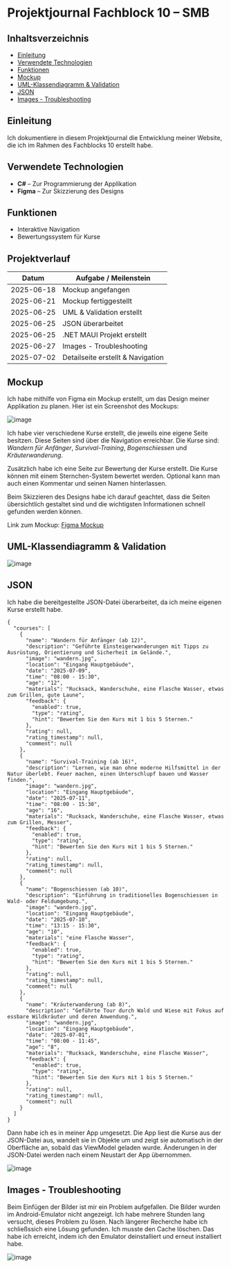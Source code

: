 # Projektjournal Fachblock 10 – SMB

## Inhaltsverzeichnis  
- [Einleitung](#einleitung)  
- [Verwendete Technologien](#verwendete-technologien)  
- [Funktionen](#funktionen)  
- [Mockup](#mockup)
- [UML-Klassendiagramm & Validation](#uml-klassendiagramm--validation)
- [JSON](#json)
- [Images - Troubleshooting](#images---troubleshooting)

## Einleitung  
Ich dokumentiere in diesem Projektjournal die Entwicklung meiner Website, die ich im Rahmen des Fachblocks 10 erstellt habe.

## Verwendete Technologien  
- **C#** – Zur Programmierung der Applikation  
- **Figma** – Zur Skizzierung des Designs

## Funktionen  
- Interaktive Navigation  
- Bewertungssystem für Kurse

## Projektverlauf
| Datum       | Aufgabe / Meilenstein            |
|-------------|----------------------------------|
| 2025-06-18  | Mockup angefangen                |
| 2025-06-21  | Mockup fertiggestellt            |
| 2025-06-25  | UML & Validation erstellt        |
| 2025-06-25  | JSON überarbeitet                |
| 2025-06-25  | .NET MAUI Projekt erstellt       |
| 2025-06-27  | Images - Troubleshooting         |
| 2025-07-02  | Detailseite erstellt & Navigation|


## Mockup  
Ich habe mithilfe von Figma ein Mockup erstellt, um das Design meiner Applikation zu planen. Hier ist ein Screenshot des Mockups:

![image](https://github.com/user-attachments/assets/f1429fbe-6a17-4f23-9f9e-ccf2b912c8ae)

Ich habe vier verschiedene Kurse erstellt, die jeweils eine eigene Seite besitzen. Diese Seiten sind über die Navigation erreichbar. Die Kurse sind: *Wandern für Anfänger*, *Survival-Training*, *Bogenschiessen* und *Kräuterwanderung*.

Zusätzlich habe ich eine Seite zur Bewertung der Kurse erstellt. Die Kurse können mit einem Sternchen-System bewertet werden. Optional kann man auch einen Kommentar und seinen Namen hinterlassen.

Beim Skizzieren des Designs habe ich darauf geachtet, dass die Seiten übersichtlich gestaltet sind und die wichtigsten Informationen schnell gefunden werden können.

Link zum Mockup: [Figma Mockup](https://www.figma.com/proto/xDM8tOmfVx6oGUaGwT0ljC/MoodTracker_Mockup?node-id=4-112&p=f&t=BgtEZogCLrswh6zW-1&scaling=scale-down&content-scaling=fixed&page-id=0%3A1)

## UML-Klassendiagramm & Validation

![image](https://github.com/user-attachments/assets/751d0332-5b80-4c79-bebe-a69cf4c07b1b)


## JSON
Ich habe die bereitgestellte JSON-Datei überarbeitet, da ich meine eigenen Kurse erstellt habe.
```
{
  "courses": [
    {
      "name": "Wandern für Anfänger (ab 12)",
      "description": "Geführte Einsteigerwanderungen mit Tipps zu Ausrüstung, Orientierung und Sicherheit im Gelände.",
      "image": "wandern.jpg",
      "location": "Eingang Hauptgebäude",
      "date": "2025-07-09",
      "time": "08:00 - 15:30",
      "age": "12",
      "materials": "Rucksack, Wanderschuhe, eine Flasche Wasser, etwas zum Grillen, gute Laune",
      "feedback": {
        "enabled": true,
        "type": "rating",
        "hint": "Bewerten Sie den Kurs mit 1 bis 5 Sternen."
      },
      "rating": null,
      "rating_timestamp": null,
      "comment": null
    },
    {
      "name": "Survival-Training (ab 16)",
      "description": "Lernen, wie man ohne moderne Hilfsmittel in der Natur überlebt. Feuer machen, einen Unterschlupf bauen und Wasser finden.",
      "image": "wandern.jpg",
      "location": "Eingang Hauptgebäude",
      "date": "2025-07-11",
      "time": "08:00 - 15:30",
      "age": "16",
      "materials": "Rucksack, Wanderschuhe, eine Flasche Wasser, etwas zum Grillen, Messer",
      "feedback": {
        "enabled": true,
        "type": "rating",
        "hint": "Bewerten Sie den Kurs mit 1 bis 5 Sternen."
      },
      "rating": null,
      "rating_timestamp": null,
      "comment": null
    },
    {
      "name": "Bogenschiessen (ab 10)",
      "description": "Einführung in traditionelles Bogenschiessen in Wald- oder Feldumgebung.",
      "image": "wandern.jpg",
      "location": "Eingang Hauptgebäude",
      "date": "2025-07-10",
      "time": "13:15 - 15:30",
      "age": "10",
      "materials": "eine Flasche Wasser",
      "feedback": {
        "enabled": true,
        "type": "rating",
        "hint": "Bewerten Sie den Kurs mit 1 bis 5 Sternen."
      },
      "rating": null,
      "rating_timestamp": null,
      "comment": null
    },
    {
      "name": "Kräuterwanderung (ab 8)",
      "description": "Geführte Tour durch Wald und Wiese mit Fokus auf essbare Wildkräuter und deren Anwendung.",
      "image": "wandern.jpg",
      "location": "Eingang Hauptgebäude",
      "date": "2025-07-01",
      "time": "08:00 - 11:45",
      "age": "8",
      "materials": "Rucksack, Wanderschuhe, eine Flasche Wasser",
      "feedback": {
        "enabled": true,
        "type": "rating",
        "hint": "Bewerten Sie den Kurs mit 1 bis 5 Sternen."
      },
      "rating": null,
      "rating_timestamp": null,
      "comment": null
    }
  ]
}
```

Dann habe ich es in meiner App umgesetzt. Die App liest die Kurse aus der JSON-Datei aus, wandelt sie in Objekte um und zeigt sie automatisch in der Oberfläche an, sobald das ViewModel geladen wurde. Änderungen in der JSON-Datei werden nach einem Neustart der App übernommen.

![image](https://github.com/user-attachments/assets/b815346e-7a81-4fbe-b411-6685c6c64444)

## Images - Troubleshooting
Beim Einfügen der Bilder ist mir ein Problem aufgefallen. Die Bilder wurden im Android-Emulator nicht angezeigt. Ich habe mehrere Stunden lang versucht, dieses Problem zu lösen. Nach längerer Recherche habe ich schließssich eine Lösung gefunden. Ich musste den Cache löschen. Das habe ich erreicht, indem ich den Emulator deinstalliert und erneut installiert habe.

![image](https://github.com/user-attachments/assets/f50d93d2-b8e6-463a-8b6c-9f2b40f689fb)

